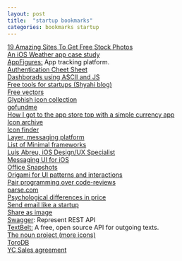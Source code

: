 ```yaml
---
layout: post
title:  "startup bookmarks"
categories: bookmarks startup
---
```

[19 Amazing Sites To Get Free Stock Photos](http://sidejobr.com/help/19-amazing-sites-get-free-stock-photos/)  
[An iOS Weather app case study](http://www.raywenderlich.com/55384/ios-7-best-practices-part-1)  
[AppFigures:](https://appfigures.com/) App tracking platform.  
[Authentication Cheet Sheet](https://www.owasp.org/index.php/Authentication_Cheat_Sheet)  
[Dashborads using ASCII and JS](https://github.com/yaronn/blessed-contrib)  
[Free tools for startups (Shyahi blog)](http://blog.shyahi.com/post/62901878131/putting-everything-together-free-tools-for)  
[Free vectors](http://www.freevectors.net/)  
[Glyphish icon collection](http://www.glyphish.com/)  
[gofundme](http://www.gofundme.com/)  
[How I got to the app store top with a simple currency app](http://kukuruku.co/hub/ios/how-i-got-to-the-app-store-top-with-a-simple-currency-app)  
[Icon archive](http://www.iconarchive.com/)  
[Icon finder](https://www.iconfinder.com)  
[Layer, messaging platform](https://layer.com)  
[List of Minimal frameworks](https://github.com/neiesc/ListOfMinimalistFrameworks)  
[Luis Abreu, iOS Design/UX Specialist](https://lmjabreu.com/)  
[Messaging UI for iOS](https://github.com/jessesquires/JSQMessagesViewController)  
[Office Snapshots](http://officesnapshots.com/)  
[Origami for UI patterns and interactions](http://facebook.github.io/origami/examples/)  
[Pair programming over code-reviews](http://eatcodeplay.com/why-we-killed-off-code-reviews/)  
[parse.com](https://www.parse.com)  
[Psychological differences in price](http://www.theatlantic.com/business/archive/2015/01/the-psychological-difference-between-1200-and-1167/384993/?single_page=true)  
[Send email like a startup](https://www.sendwithus.com/resources/guide/)  
[Share as image](https://shareasimage.com/)  
[Swagger](http://swagger.io/): Represent REST API  
[TextBelt:](http://textbelt.com/) A free, open source API for outgoing texts.  
[The noun project (more icons)](http://thenounproject.com/)  
[ToroDB](https://github.com/torodb/torodb)  
[YC Sales agreement](http://www.ycombinator.com/documents/#sales)  
